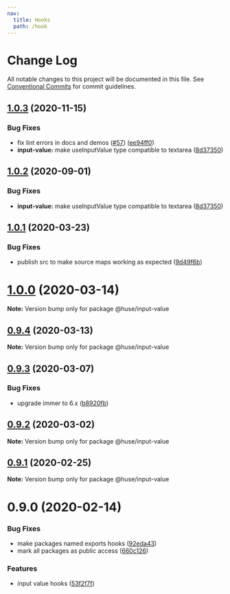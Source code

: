 ```yaml
---
nav:
  title: Hooks
  path: /hook
---
```


# Change Log

All notable changes to this project will be documented in this file.
See [Conventional Commits](https://conventionalcommits.org) for commit guidelines.

## [1.0.3](https://github.com/ecomfe/react-hooks/compare/@huse/input-value@1.0.1...@huse/input-value@1.0.3) (2020-11-15)


### Bug Fixes

* fix lint errors in docs and demos ([#57](https://github.com/ecomfe/react-hooks/issues/57)) ([ee94ff0](https://github.com/ecomfe/react-hooks/commit/ee94ff02bf09696374ca4250c496a4dec0cbe02a))
* **input-value:** make useInputValue type compatible to textarea ([8d37350](https://github.com/ecomfe/react-hooks/commit/8d37350e351ec0115a143b1f80f1c359e7a97b34))





## [1.0.2](https://github.com/ecomfe/react-hooks/compare/@huse/input-value@1.0.1...@huse/input-value@1.0.2) (2020-09-01)


### Bug Fixes

* **input-value:** make useInputValue type compatible to textarea ([8d37350](https://github.com/ecomfe/react-hooks/commit/8d37350e351ec0115a143b1f80f1c359e7a97b34))





## [1.0.1](https://github.com/ecomfe/react-hooks/compare/@huse/input-value@0.9.3...@huse/input-value@1.0.1) (2020-03-23)


### Bug Fixes

* publish src to make source maps working as expected ([9d49f6b](https://github.com/ecomfe/react-hooks/commit/9d49f6b294a445c302f05da958c6e427e7eae669))





# [1.0.0](https://github.com/ecomfe/react-hooks/compare/@huse/input-value@0.9.3...@huse/input-value@1.0.0) (2020-03-14)

**Note:** Version bump only for package @huse/input-value





## [0.9.4](https://github.com/ecomfe/react-hooks/compare/@huse/input-value@0.9.3...@huse/input-value@0.9.4) (2020-03-13)

**Note:** Version bump only for package @huse/input-value





## [0.9.3](https://github.com/ecomfe/react-hooks/compare/@huse/input-value@0.9.2...@huse/input-value@0.9.3) (2020-03-07)


### Bug Fixes

* upgrade immer to 6.x ([b8920fb](https://github.com/ecomfe/react-hooks/commit/b8920fb67a14bd111b543efdcd58b67b8277ba46))





## [0.9.2](https://github.com/ecomfe/react-hooks/compare/@huse/input-value@0.9.1...@huse/input-value@0.9.2) (2020-03-02)

**Note:** Version bump only for package @huse/input-value





## [0.9.1](https://github.com/ecomfe/react-hooks/compare/@huse/input-value@0.9.0...@huse/input-value@0.9.1) (2020-02-25)

**Note:** Version bump only for package @huse/input-value





# 0.9.0 (2020-02-14)


### Bug Fixes

* make packages named exports hooks ([92eda43](https://github.com/ecomfe/react-hooks/commit/92eda43f2a3653f27cdf7545a70894995d0dbb5a))
* mark all packages as public access ([660c126](https://github.com/ecomfe/react-hooks/commit/660c1265ee27cb0de0e7b456904a22f4370002d0))


### Features

* input value hooks ([53f2f7f](https://github.com/ecomfe/react-hooks/commit/53f2f7f791d780a3100246aaeeb3a4c08d927f2a))
